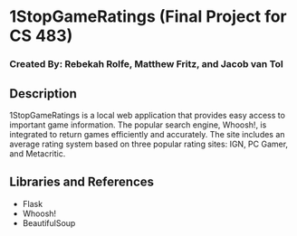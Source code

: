 # 1StopGameRatings (Final Project for CS 483)
### Created By: Rebekah Rolfe, Matthew Fritz, and Jacob van Tol

## Description
1StopGameRatings is a local web application that provides easy access to important game information. The popular search engine, Whoosh!, is integrated to return games efficiently and accurately. The site includes an average rating system based on three popular rating sites: IGN, PC Gamer, and Metacritic. 

## Libraries and References
* Flask
* Whoosh!
* BeautifulSoup
